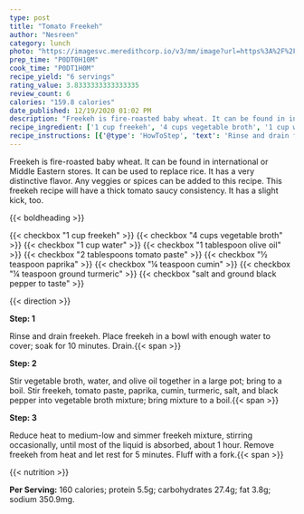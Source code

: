 ```yaml
---
type: post
title: "Tomato Freekeh"
author: "Nesreen"
category: lunch
photo: "https://imagesvc.meredithcorp.io/v3/mm/image?url=https%3A%2F%2Fimages.media-allrecipes.com%2Fuserphotos%2F1093660.jpg"
prep_time: "P0DT0H10M"
cook_time: "P0DT1H0M"
recipe_yield: "6 servings"
rating_value: 3.8333333333333335
review_count: 6
calories: "159.8 calories"
date_published: 12/19/2020 01:02 PM
description: "Freekeh is fire-roasted baby wheat. It can be found in international or Middle Eastern stores. It can be used to replace rice. It has a very distinctive flavor. Any veggies or spices can be added to this recipe. This freekeh recipe will have a thick tomato saucy consistency. It has a slight kick, too."
recipe_ingredient: ['1 cup freekeh', '4 cups vegetable broth', '1 cup water', '1 tablespoon olive oil', '2 tablespoons tomato paste', '½ teaspoon paprika', '¼ teaspoon cumin', '¼ teaspoon ground turmeric', 'salt and ground black pepper to taste']
recipe_instructions: [{'@type': 'HowToStep', 'text': 'Rinse and drain freekeh. Place freekeh in a bowl with enough water to cover; soak for 10 minutes. Drain.\n'}, {'@type': 'HowToStep', 'text': 'Stir vegetable broth, water, and olive oil together in a large pot; bring to a boil. Stir freekeh, tomato paste, paprika, cumin, turmeric, salt, and black pepper into vegetable broth mixture; bring mixture to a boil.\n'}, {'@type': 'HowToStep', 'text': 'Reduce heat to medium-low and simmer freekeh mixture, stirring occasionally, until most of the liquid is absorbed, about 1 hour. Remove freekeh from heat and let rest for 5 minutes. Fluff with a fork.\n'}]
---
```


Freekeh is fire-roasted baby wheat. It can be found in international or Middle Eastern stores. It can be used to replace rice. It has a very distinctive flavor. Any veggies or spices can be added to this recipe. This freekeh recipe will have a thick tomato saucy consistency. It has a slight kick, too. 

{{< boldheading >}}

{{< checkbox "1 cup freekeh" >}}
{{< checkbox "4 cups vegetable broth" >}}
{{< checkbox "1 cup water" >}}
{{< checkbox "1 tablespoon olive oil" >}}
{{< checkbox "2 tablespoons tomato paste" >}}
{{< checkbox "½ teaspoon paprika" >}}
{{< checkbox "¼ teaspoon cumin" >}}
{{< checkbox "¼ teaspoon ground turmeric" >}}
{{< checkbox "salt and ground black pepper to taste" >}}


{{< direction >}}

**Step: 1**

Rinse and drain freekeh. Place freekeh in a bowl with enough water to cover; soak for 10 minutes. Drain.{{< span >}}

**Step: 2**

Stir vegetable broth, water, and olive oil together in a large pot; bring to a boil. Stir freekeh, tomato paste, paprika, cumin, turmeric, salt, and black pepper into vegetable broth mixture; bring mixture to a boil.{{< span >}}

**Step: 3**

Reduce heat to medium-low and simmer freekeh mixture, stirring occasionally, until most of the liquid is absorbed, about 1 hour. Remove freekeh from heat and let rest for 5 minutes. Fluff with a fork.{{< span >}}

{{< nutrition >}}

**Per Serving:** 160 calories; protein 5.5g; carbohydrates 27.4g; fat 3.8g; sodium 350.9mg.